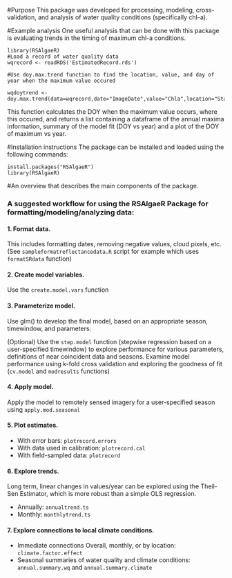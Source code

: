 #Purpose
This package was developed for processing, modeling, cross-validation, and analysis of water quality conditions (specifically chl-a).

#Example analysis 
One useful analysis that can be done with this package is evaluating trends in the timing of maximum chl-a conditions.
```
library(RSAlgaeR)
#Load a record of water quality data
wqrecord <- readRDS('EstimatedRecord.rds')

#Use doy.max.trend function to find the location, value, and day of year when the maximum value occured

wqdoytrend <- doy.max.trend(data=wqrecord,date="ImageDate",value="Chla",location="StationID")
```
This function calculates the DOY when the maximum value occurs, where this occured, and returns a list containing a dataframe of the annual maxima information, summary of the model fit (DOY vs year) and a plot of the DOY of maximum vs year.


#Installation instructions
The package can be installed and loaded using the following commands:
```
install.packages("RSAlgaeR")
library(RSAlgaeR)
```


#An overview that describes the main components of the package.

### A suggested workflow for using the RSAlgaeR Package for formatting/modeling/analyzing data:

#### 1. Format data. 
This includes formatting dates, removing negative values, cloud pixels, etc. 
(See ```sampleformatreflectancedata.R``` script for example which uses ```formatSRdata``` function)

#### 2. Create model variables.
Use the ```create.model.vars``` function

#### 3. Parameterize model.
Use glm() to develop the final model, based on an appropriate season, timewindow, and parameters. 

(Optional)
Use the ```step.model``` function (stepwise regression based on a user-specified timewindow) to explore performance for various parameters, definitions of near coincident data and seasons.
Examine model performance using k-fold cross validation and exploring the goodness of fit (```cv.model``` and ```modresults``` functions)

#### 4. Apply model.
Apply the model to remotely sensed imagery for a user-specified season using ```apply.mod.seasonal``` 

#### 5. Plot estimates.
* With error bars: ```plotrecord.errors```
* With data used in calibration: ```plotrecord.cal```
* With field-sampled data: ```plotrecord```

#### 6. Explore trends.
Long term, linear changes in values/year can be explored using the Theil-Sen Estimator, which is more robust than a simple OLS regression.
* Annually: ```annualtrend.ts```
* Monthly: ```monthlytrend.ts```

#### 7. Explore connections to local climate conditions.
* Immediate connections Overall, monthly, or by location: ```climate.factor.effect```
* Seasonal summaries of water quality and climate conditions: ```annual.summary.wq``` and ```annual.summary.climate```

